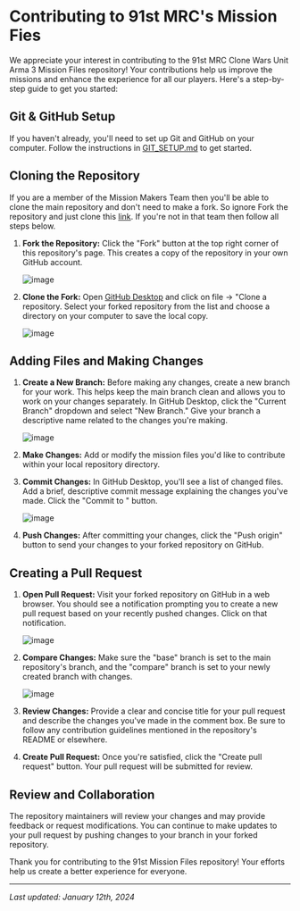 # Contributing to 91st MRC's Mission Fies

We appreciate your interest in contributing to the 91st MRC Clone Wars Unit Arma 3 Mission Files repository! Your contributions help us improve the missions and enhance the experience for all our players. Here's a step-by-step guide to get you started:

## Git & GitHub Setup

If you haven't already, you'll need to set up Git and GitHub on your computer. Follow the instructions in [GIT_SETUP.md](GIT_SETUP.md) to get started.

## Cloning the Repository

 If you are a member of the Mission Makers Team then you'll be able to clone the main repository and don't need to make a fork. So ignore Fork the repository and just clone this [link](https://github.com/91st-Aux-Team/MRC-Mission-Files.git). If you're not in that team then follow all steps below.

1. **Fork the Repository:** Click the "Fork" button at the top right corner of this repository's page. This creates a copy of the repository in your own GitHub account.

   ![image](https://github.com/91st-Aux-Team/MRC-Mission-Files/assets/54691085/f762f43b-6afa-4b78-bdcd-81a545168680)

3. **Clone the Fork:** Open [GitHub Desktop](https://desktop.github.com/) and click on file -> "Clone a repository. Select your forked repository from the list and choose a directory on your computer to save the local copy.

   ![image](https://github.com/91st-Aux-Team/MRC-Mission-Files/assets/54691085/37611ef6-ae86-4185-aa74-2b1e94c19b09)

## Adding Files and Making Changes

1. **Create a New Branch:** Before making any changes, create a new branch for your work. This helps keep the main branch clean and allows you to work on your changes separately. In GitHub Desktop, click the "Current Branch" dropdown and select "New Branch." Give your branch a descriptive name related to the changes you're making.

    ![image](https://github.com/91st-Aux-Team/MRC-Mission-Files/assets/54691085/34cc768c-d1c5-44e3-a583-83e24100dff2)

4. **Make Changes:** Add or modify the mission files you'd like to contribute within your local repository directory.

5. **Commit Changes:** In GitHub Desktop, you'll see a list of changed files. Add a brief, descriptive commit message explaining the changes you've made. Click the "Commit to <your-branch-name>" button.

   ![image](https://github.com/91st-Aux-Team/MRC-Mission-Files/assets/54691085/f3b4d65c-ca72-4d03-bb70-e5a1640d33ad)


7. **Push Changes:** After committing your changes, click the "Push origin" button to send your changes to your forked repository on GitHub.

## Creating a Pull Request

1. **Open Pull Request:** Visit your forked repository on GitHub in a web browser. You should see a notification prompting you to create a new pull request based on your recently pushed changes. Click on that notification.

   ![image](https://github.com/91st-Aux-Team/MRC-Mission-Files/assets/54691085/d3839c26-e595-42de-99f9-7458955563b7)

3. **Compare Changes:** Make sure the "base" branch is set to the main repository's branch, and the "compare" branch is set to your newly created branch with changes.

   ![image](https://github.com/91st-Aux-Team/MRC-Mission-Files/assets/54691085/427f2d65-786c-4f2d-a320-5b01292e296f)

5. **Review Changes:** Provide a clear and concise title for your pull request and describe the changes you've made in the comment box. Be sure to follow any contribution guidelines mentioned in the repository's README or elsewhere.

6. **Create Pull Request:** Once you're satisfied, click the "Create pull request" button. Your pull request will be submitted for review.

## Review and Collaboration

The repository maintainers will review your changes and may provide feedback or request modifications. You can continue to make updates to your pull request by pushing changes to your branch in your forked repository.

Thank you for contributing to the 91st Mission Files repository! Your efforts help us create a better experience for everyone.

---
*Last updated: January 12th, 2024*
